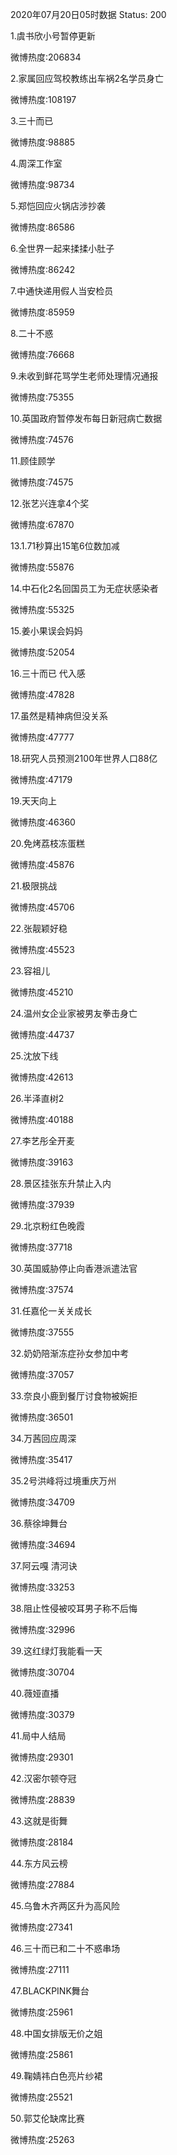 2020年07月20日05时数据
Status: 200

1.虞书欣小号暂停更新

微博热度:206834

2.家属回应驾校教练出车祸2名学员身亡

微博热度:108197

3.三十而已

微博热度:98885

4.周深工作室

微博热度:98734

5.郑恺回应火锅店涉抄袭

微博热度:86586

6.全世界一起来揉揉小肚子

微博热度:86242

7.中通快递用假人当安检员

微博热度:85959

8.二十不惑

微博热度:76668

9.未收到鲜花骂学生老师处理情况通报

微博热度:75355

10.英国政府暂停发布每日新冠病亡数据

微博热度:74576

11.顾佳顾学

微博热度:74575

12.张艺兴连拿4个奖

微博热度:67870

13.1.71秒算出15笔6位数加减

微博热度:55876

14.中石化2名回国员工为无症状感染者

微博热度:55325

15.姜小果误会妈妈

微博热度:52054

16.三十而已 代入感

微博热度:47828

17.虽然是精神病但没关系

微博热度:47777

18.研究人员预测2100年世界人口88亿

微博热度:47179

19.天天向上

微博热度:46360

20.免烤荔枝冻蛋糕

微博热度:45876

21.极限挑战

微博热度:45706

22.张靓颖好稳

微博热度:45523

23.容祖儿

微博热度:45210

24.温州女企业家被男友拳击身亡

微博热度:44737

25.沈放下线

微博热度:42613

26.半泽直树2

微博热度:40188

27.李艺彤全开麦

微博热度:39163

28.景区挂张东升禁止入内

微博热度:37939

29.北京粉红色晚霞

微博热度:37718

30.英国威胁停止向香港派遣法官

微博热度:37574

31.任嘉伦一关关成长

微博热度:37555

32.奶奶陪渐冻症孙女参加中考

微博热度:37057

33.奈良小鹿到餐厅讨食物被婉拒

微博热度:36501

34.万茜回应周深

微博热度:35417

35.2号洪峰将过境重庆万州

微博热度:34709

36.蔡徐坤舞台

微博热度:34694

37.阿云嘎 清河诀

微博热度:33253

38.阻止性侵被咬耳男子称不后悔

微博热度:32996

39.这红绿灯我能看一天

微博热度:30704

40.薇娅直播

微博热度:30379

41.局中人结局

微博热度:29301

42.汉密尔顿夺冠

微博热度:28839

43.这就是街舞

微博热度:28184

44.东方风云榜

微博热度:27884

45.乌鲁木齐两区升为高风险

微博热度:27341

46.三十而已和二十不惑串场

微博热度:27111

47.BLACKPINK舞台

微博热度:25961

48.中国女排版无价之姐

微博热度:25861

49.鞠婧祎白色亮片纱裙

微博热度:25521

50.郭艾伦缺席比赛

微博热度:25263

